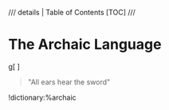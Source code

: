 /// details | Table of Contents
[TOC]
///

# The Archaic Language

g[<all> <ear> <sword> <hear>]

> "All ears hear the sword"

!dictionary:%archaic